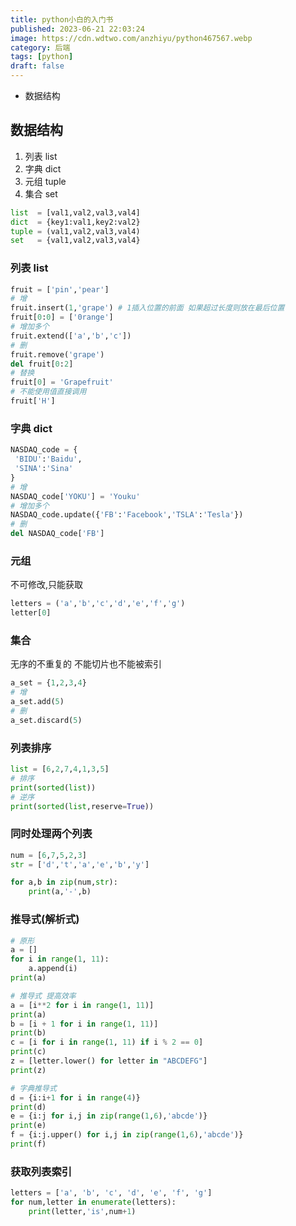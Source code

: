 ```yaml
---
title: python小白的入门书
published: 2023-06-21 22:03:24
image: https://cdn.wdtwo.com/anzhiyu/python467567.webp
category: 后端
tags: [python]
draft: false
---
```

- 数据结构
<!--more-->

## 数据结构
1. 列表 list
2. 字典 dict
3. 元组 tuple
4. 集合 set

```python
list  = [val1,val2,val3,val4]
dict  = {key1:val1,key2:val2}
tuple = (val1,val2,val3,val4)
set   = {val1,val2,val3,val4}
```

### 列表 list
```python
fruit = ['pin','pear']
# 增
fruit.insert(1,'grape') # 1插入位置的前面 如果超过长度则放在最后位置
fruit[0:0] = ['0range']
# 增加多个
fruit.extend(['a','b','c'])
# 删
fruit.remove('grape')
del fruit[0:2]
# 替换
fruit[0] = 'Grapefruit'
# 不能使用值直接调用
fruit['H']
```

### 字典 dict
```python
NASDAQ_code = {
 'BIDU':'Baidu',
 'SINA':'Sina'
}
# 增
NASDAQ_code['YOKU'] = 'Youku'
# 增加多个
NASDAQ_code.update({'FB':'Facebook','TSLA':'Tesla'})
# 删
del NASDAQ_code['FB']
```

### 元组 
不可修改,只能获取
```python
letters = ('a','b','c','d','e','f','g')
letter[0]
```

### 集合
无序的不重复的
不能切片也不能被索引
```python
a_set = {1,2,3,4}
# 增
a_set.add(5)
# 删
a_set.discard(5)
```

### 列表排序
```python
list = [6,2,7,4,1,3,5]
# 排序
print(sorted(list))
# 逆序
print(sorted(list,reserve=True))
```
### 同时处理两个列表
```python
num = [6,7,5,2,3]
str = ['d','t','a','e','b','y']

for a,b in zip(num,str):
    print(a,'-',b)
```
### 推导式(解析式)
```python
# 原形
a = []
for i in range(1, 11):
    a.append(i)
print(a)
```
```python
# 推导式 提高效率
a = [i**2 for i in range(1, 11)]
print(a)
b = [i + 1 for i in range(1, 11)]
print(b)
c = [i for i in range(1, 11) if i % 2 == 0]
print(c)
z = [letter.lower() for letter in "ABCDEFG"]
print(z)
```
```python
# 字典推导式
d = {i:i+1 for i in range(4)}
print(d)
e = {i:j for i,j in zip(range(1,6),'abcde')}
print(e)
f = {i:j.upper() for i,j in zip(range(1,6),'abcde')}
print(f)
```

### 获取列表索引
```python
letters = ['a', 'b', 'c', 'd', 'e', 'f', 'g']
for num,letter in enumerate(letters):
    print(letter,'is',num+1)
```
